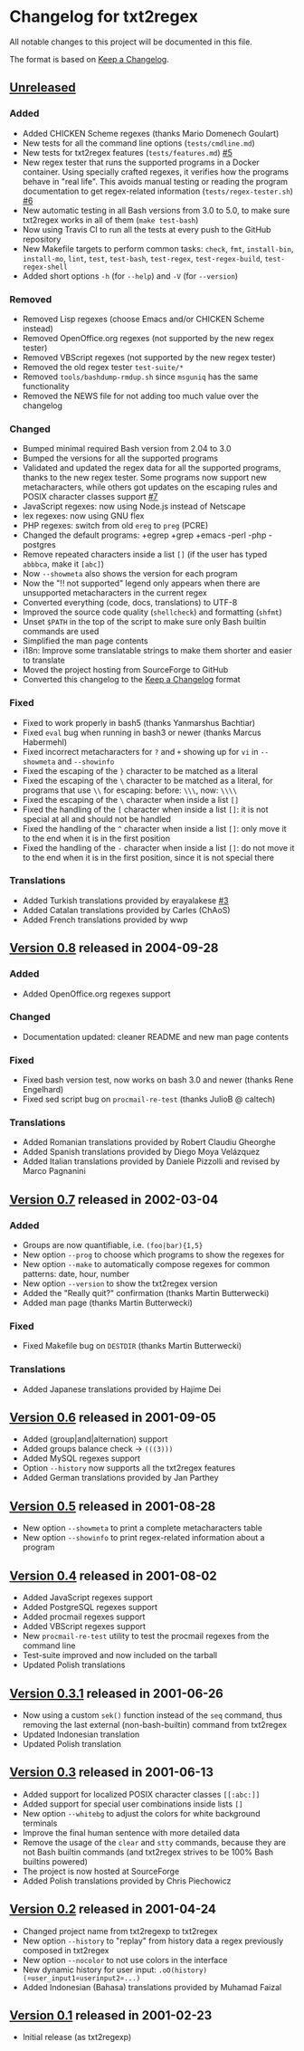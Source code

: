 # Changelog for txt2regex

All notable changes to this project will be documented in this file.

The format is based on [Keep a Changelog].

[Keep a Changelog]: https://keepachangelog.com/en/1.0.0/

[Unreleased]: https://github.com/aureliojargas/txt2regex/compare/v0.8...HEAD
[Version 0.8]: https://github.com/aureliojargas/txt2regex/compare/v0.7...v0.8
[Version 0.7]: https://github.com/aureliojargas/txt2regex/compare/v0.6...v0.7
[Version 0.6]: https://github.com/aureliojargas/txt2regex/compare/v0.5...v0.6
[Version 0.5]: https://github.com/aureliojargas/txt2regex/compare/v0.4...v0.5
[Version 0.4]: https://github.com/aureliojargas/txt2regex/compare/v0.3.1...v0.4
[Version 0.3.1]: https://github.com/aureliojargas/txt2regex/compare/v0.3...v0.3.1
[Version 0.3]: https://github.com/aureliojargas/txt2regex/compare/v0.2...v0.3
[Version 0.2]: https://github.com/aureliojargas/txt2regex/compare/v0.1...v0.2
[Version 0.1]: https://github.com/aureliojargas/txt2regex/commit/1a45c22

[#7]: https://github.com/aureliojargas/txt2regex/pull/7
[#6]: https://github.com/aureliojargas/txt2regex/pull/6
[#5]: https://github.com/aureliojargas/txt2regex/pull/5
[#3]: https://github.com/aureliojargas/txt2regex/pull/3

## [Unreleased]

### Added

- Added CHICKEN Scheme regexes (thanks Mario Domenech Goulart)
- New tests for all the command line options (`tests/cmdline.md`)
- New tests for txt2regex features (`tests/features.md`) [#5]
- New regex tester that runs the supported programs in a Docker
  container. Using specially crafted regexes, it verifies how the
  programs behave in "real life". This avoids manual testing or reading
  the program documentation to get regex-related information
  (`tests/regex-tester.sh`) [#6]
- New automatic testing in all Bash versions from 3.0 to 5.0, to make
  sure txt2regex works in all of them (`make test-bash`)
- Now using Travis CI to run all the tests at every push to the GitHub
  repository
- New Makefile targets to perform common tasks: `check`, `fmt`,
  `install-bin`, `install-mo`, `lint`, `test`, `test-bash`,
  `test-regex`, `test-regex-build`, `test-regex-shell`
- Added short options `-h` (for `--help`) and `-V` (for `--version`)

### Removed

- Removed Lisp regexes (choose Emacs and/or CHICKEN Scheme instead)
- Removed OpenOffice.org regexes (not supported by the new regex tester)
- Removed VBScript regexes (not supported by the new regex tester)
- Removed the old regex tester `test-suite/*`
- Removed `tools/bashdump-rmdup.sh` since `msguniq` has the same
  functionality
- Removed the NEWS file for not adding too much value over the changelog

### Changed

- Bumped minimal required Bash version from 2.04 to 3.0
- Bumped the versions for all the supported programs
- Validated and updated the regex data for all the supported programs,
  thanks to the new regex tester. Some programs now support new
  metacharacters, while others got updates on the escaping rules and
  POSIX character classes support [#7]
- JavaScript regexes: now using Node.js instead of Netscape
- lex regexes: now using GNU flex
- PHP regexes: switch from old `ereg` to `preg` (PCRE)
- Changed the default programs: +egrep +grep +emacs -perl -php -postgres
- Remove repeated characters inside a list `[]` (if the user has typed
  `abbbca`, make it `[abc]`)
- Now `--showmeta` also shows the version for each program
- Now the "!! not supported" legend only appears when there are
  unsupported metacharacters in the current regex
- Converted everything (code, docs, translations) to UTF-8
- Improved the source code quality (`shellcheck`) and formatting
  (`shfmt`)
- Unset `$PATH` in the top of the script to make sure only Bash builtin
  commands are used
- Simplified the man page contents
- i18n: Improve some translatable strings to make them shorter and
  easier to translate
- Moved the project hosting from SourceForge to GitHub
- Converted this changelog to the [Keep a Changelog] format

### Fixed

- Fixed to work properly in bash5 (thanks Yanmarshus Bachtiar)
- Fixed `eval` bug when running in bash3 or newer (thanks Marcus
  Habermehl)
- Fixed incorrect metacharacters for `?` and `+` showing up for `vi` in
  `--showmeta` and `--showinfo`
- Fixed the escaping of the `}` character to be matched as a literal
- Fixed the escaping of the `\` character to be matched as a literal,
  for programs that use `\\` for escaping: before: `\\\`, now: `\\\\`
- Fixed the escaping of the `\` character when inside a list `[]`
- Fixed the handling of the `[` character when inside a list `[]`: it is
  not special at all and should not be handled
- Fixed the handling of the `^` character when inside a list `[]`: only
  move it to the end when it is in the first position
- Fixed the handling of the `-` character when inside a list `[]`: do
  not move it to the end when it is in the first position, since it is
  not special there

### Translations

- Added Turkish translations provided by erayalakese [#3]
- Added Catalan translations provided by Carles (ChAoS)
- Added French translations provided by wwp

## [Version 0.8] released in 2004-09-28

### Added

- Added OpenOffice.org regexes support

### Changed

- Documentation updated: cleaner README and new man page contents

### Fixed

- Fixed bash version test, now works on bash 3.0 and newer (thanks Rene
  Engelhard)
- Fixed sed script bug on `procmail-re-test` (thanks JulioB @ caltech)

### Translations

- Added Romanian translations provided by Robert Claudiu Gheorghe
- Added Spanish translations provided by Diego Moya Velázquez
- Added Italian translations provided by Daniele Pizzolli and
  revised by Marco Pagnanini

## [Version 0.7] released in 2002-03-04

### Added

- Groups are now quantifiable, i.e. `(foo|bar){1,5}`
- New option `--prog` to choose which programs to show the regexes for
- New option `--make` to automatically compose regexes for common
  patterns: date, hour, number
- New option `--version` to show the txt2regex version
- Added the "Really quit?" confirmation (thanks Martin Butterwecki)
- Added man page (thanks Martin Butterwecki)

### Fixed

- Fixed Makefile bug on `DESTDIR` (thanks Martin Butterwecki)

### Translations

- Added Japanese translations provided by Hajime Dei

## [Version 0.6] released in 2001-09-05

- Added (group|and|alternation) support
- Added groups balance check -> `(((3)))`
- Added MySQL regexes support
- Option `--history` now supports all the txt2regex features
- Added German translations provided by Jan Parthey

## [Version 0.5] released in 2001-08-28

- New option `--showmeta` to print a complete metacharacters table
- New option `--showinfo` to print regex-related information about a
  program

## [Version 0.4] released in 2001-08-02

- Added JavaScript regexes support
- Added PostgreSQL regexes support
- Added procmail regexes support
- Added VBScript regexes support
- New `procmail-re-test` utility to test the procmail regexes from the
  command line
- Test-suite improved and now included on the tarball
- Updated Polish translations

## [Version 0.3.1] released in 2001-06-26

- Now using a custom `sek()` function instead of the `seq` command, thus
  removing the last external (non-bash-builtin) command from txt2regex
- Updated Indonesian translation
- Updated Polish translation

## [Version 0.3] released in 2001-06-13

- Added support for localized POSIX character classes `[[:abc:]]`
- Added support for special user combinations inside lists `[]`
- New option `--whitebg` to adjust the colors for white background
  terminals
- Improve the final human sentence with more detailed data
- Remove the usage of the `clear` and `stty` commands, because they are
  not Bash builtin commands (and txt2regex strives to be 100% Bash
  builtins powered)
- The project is now hosted at SourceForge
- Added Polish translations provided by Chris Piechowicz

## [Version 0.2] released in 2001-04-24

- Changed project name from txt2regexp to txt2regex
- New option `--history` to "replay" from history data a regex
  previously composed in txt2regex
- New option `--nocolor` to not use colors in the interface
- New dynamic history for user input:
  `.oO(history)(¤user_input1¤userinput2¤...)`
- Added Indonesian (Bahasa) translations provided by Muhamad Faizal

## [Version 0.1] released in 2001-02-23

- Initial release (as txt2regexp)
